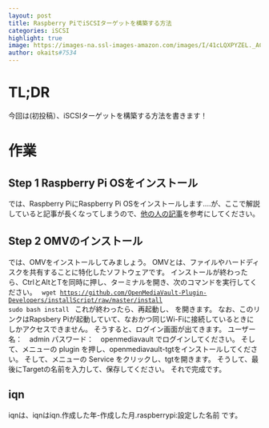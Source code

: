 ```yaml
---
layout: post
title: Raspberry PiでiSCSIターゲットを構築する方法
categories: iSCSI
highlight: true
image: https://images-na.ssl-images-amazon.com/images/I/41cLQXPYZEL._AC_.jpg
author: okaits#7534
---
```


   <!-- EthereumAds -->
   <div id="EthereumAds-linuxcodevblog"></div>
   <script src="https://ethereumads.com/adviewer.js">
   </script>
   <script>
       EthereumAds.initAdSlot({
           acceptedCurrencies: ["ALL"], // option ALL for all whitelisted tokens, ETH for Ethereum, DAI for DAI Stablecoin
           //validatorEndpoint:"", // optional custom validator
           mediaType: "image_320x50",
           fallback: "default", // default, none, custom url
           slot: "linuxcodevblog",
           address: "0xd404f198c4f580727eb11cd69b581d5f10c7efd9",
           platform: "",
           affiliate: "",
           keywords:"", //comma separatedy
           adult: false,
           version: "1.00"
       });
       /*
        for responsive ads add and adjust this according to your needs:
        responsive: [
            { mediaType: "image_728x90", minWidth: 728 },
            { mediaType: "image_300x600" }
        ],
       */
   </script>
   <!-- /EthereumAds -->  

# TL;DR
今回は(初投稿）、iSCSIターゲットを構築する方法を書きます！

# 作業
## Step 1 Raspberry Pi OSをインストール
では、Raspberry PiにRaspberry Pi OSをインストールします....が、ここで解説していると記事が長くなってしまうので、<a href="https://jellyware.jp/kuragemd/raspi/raspberrypi.html">他の人の記事</a>を参考にしてください。

## Step 2 OMVのインストール
では、OMVをインストールしてみましょう。
OMVとは、ファイルやハードディスクを共有することに特化したソフトウェアです。
インストールが終わったら、CtrlとAltとTを同時に押し、ターミナルを開き、次のコマンドを実行してください。
<code>
wget https://github.com/OpenMediaVault-Plugin-Developers/installScript/raw/master/install
sudo bash install
</code>
これが終わったら、再起動し、
<a href="http://raspberrypi.local"></a>を開きます。
なお、このリンクはRapsbery Piが起動していて、なおかつ同じWi-Fiに接続しているときにしかアクセスできません。
そうすると、ログイン画面が出てきます。
ユーザー名：　admin
パスワード：　openmediavault
でログインしてください。
そして、メニューの
plugin
を押し、openmediavault-tgtをインストールしてください。
そして、メニューの
Service
をクリックし、tgtを開きます。
そうして、最後にTargetの名前を入力して、保存してください。
それで完成です。
## iqn
iqnは、iqnはiqn.作成した年-作成した月.raspberrypi:設定した名前
です。
  <!-- EthereumAds -->
   <div id="EthereumAds-linuxcodevblog"></div>
   <script src="https://ethereumads.com/adviewer.js">
   </script>
   <script>
       EthereumAds.initAdSlot({
           acceptedCurrencies: ["ALL"], // option ALL for all whitelisted tokens, ETH for Ethereum, DAI for DAI Stablecoin
           //validatorEndpoint:"", // optional custom validator
           mediaType: "image_320x50",
           fallback: "default", // default, none, custom url
           slot: "linuxcodevblog",
           address: "0xd404f198c4f580727eb11cd69b581d5f10c7efd9",
           platform: "",
           affiliate: "",
           keywords:"", //comma separatedy
           adult: false,
           version: "1.00"
       });
       /*
        for responsive ads add and adjust this according to your needs:
        responsive: [
            { mediaType: "image_728x90", minWidth: 728 },
            { mediaType: "image_300x600" }
        ],
       */
   </script>
   <!-- /EthereumAds -->  
